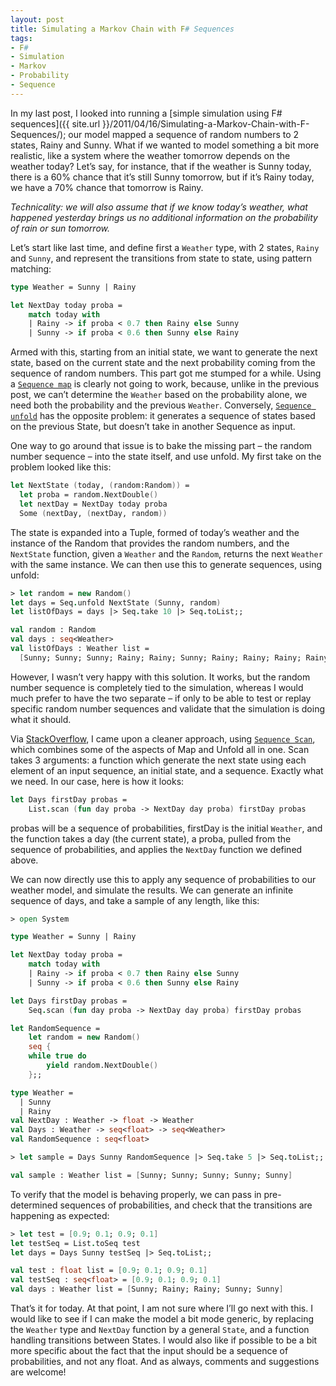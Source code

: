 ```yaml
---
layout: post
title: Simulating a Markov Chain with F# Sequences
tags:
- F#
- Simulation
- Markov
- Probability
- Sequence
---
```


In my last post, I looked into running a [simple simulation using F# sequences]({{ site.url }}/2011/04/16/Simulating-a-Markov-Chain-with-F-Sequences/); our model mapped a sequence of random numbers to 2 states, Rainy and Sunny.  What if we wanted to model something a bit more realistic, like a system where the weather tomorrow depends on the weather today? Let’s say, for instance, that if the weather is Sunny today, there is a 60% chance that it’s still Sunny tomorrow, but if it’s Rainy today, we have a 70% chance that tomorrow is Rainy.  

*Technicality: we will also assume that if we know today’s weather, what happened yesterday brings us no additional information on the probability of rain or sun tomorrow.*  

Let’s start like last time, and define first a `Weather` type, with 2 states, `Rainy` and `Sunny`, and represent the transitions from state to state, using pattern matching:  

```  fsharp
type Weather = Sunny | Rainy

let NextDay today proba =
    match today with
    | Rainy -> if proba < 0.7 then Rainy else Sunny
    | Sunny -> if proba < 0.6 then Sunny else Rainy
``` 

Armed with this, starting from an initial state, we want to generate the next state, based on the current state and the next probability coming from the sequence of random numbers. This part got me stumped for a while. Using a [`Sequence map`](http://msdn.microsoft.com/en-us/library/ee370346.aspx) is clearly not going to work, because, unlike in the previous post, we can’t determine the `Weather` based on the probability alone, we need both the probability and the previous `Weather`. Conversely, [`Sequence unfold`](http://msdn.microsoft.com/en-us/library/ee340363.aspx) has the opposite problem: it generates a sequence of states based on the previous State, but doesn’t take in another Sequence as input.

<!--more-->

One way to go around that issue is to bake the missing part – the random number sequence – into the state itself, and use unfold. My first take on the problem looked like this:


``` fsharp
let NextState (today, (random:Random)) =
  let proba = random.NextDouble()
  let nextDay = NextDay today proba
  Some (nextDay, (nextDay, random))
``` 

The state is expanded into a Tuple, formed of today’s weather and the instance of the Random that provides the random numbers, and the `NextState` function, given a `Weather` and the `Random`, returns the next `Weather` with the same instance. We can then use this to generate sequences, using unfold:

``` fsharp
> let random = new Random()
let days = Seq.unfold NextState (Sunny, random)
let listOfDays = days |> Seq.take 10 |> Seq.toList;;

val random : Random
val days : seq<Weather>
val listOfDays : Weather list =
  [Sunny; Sunny; Sunny; Rainy; Rainy; Sunny; Rainy; Rainy; Rainy; Rainy]
``` 

However, I wasn’t very happy with this solution. It works, but the random number sequence is completely tied to the simulation, whereas I would much prefer to have the two separate – if only to be able to test or replay specific random number sequences and validate that the simulation is doing what it should.

Via [StackOverflow](http://stackoverflow.com/questions/5615184/sequence-constructed-from-the-previous-element-of-the-sequence-and-another-sequen), I came upon a cleaner approach, using [`Sequence Scan`](http://msdn.microsoft.com/en-us/library/ee340364.aspx), which combines some of the aspects of Map and Unfold all in one. Scan takes 3 arguments: a function which generate the next state using each element of an input sequence, an initial state, and a sequence. Exactly what we need. In our case, here is how it looks:

``` fsharp
let Days firstDay probas =
    List.scan (fun day proba -> NextDay day proba) firstDay probas
``` 

probas will be a sequence of probabilities, firstDay is the initial `Weather`, and the function takes a day (the current state), a proba, pulled from the sequence of probabilities, and applies the `NextDay` function we defined above.

We can now directly use this to apply any sequence of probabilities to our weather model, and simulate the results. We can generate an infinite sequence of days, and take a sample of any length, like this:

``` fsharp
> open System

type Weather = Sunny | Rainy

let NextDay today proba =
    match today with
    | Rainy -> if proba < 0.7 then Rainy else Sunny
    | Sunny -> if proba < 0.6 then Sunny else Rainy

let Days firstDay probas =
    Seq.scan (fun day proba -> NextDay day proba) firstDay probas

let RandomSequence = 
    let random = new Random()
    seq {
    while true do
        yield random.NextDouble()
    };;

type Weather =
  | Sunny
  | Rainy
val NextDay : Weather -> float -> Weather
val Days : Weather -> seq<float> -> seq<Weather>
val RandomSequence : seq<float>

> let sample = Days Sunny RandomSequence |> Seq.take 5 |> Seq.toList;;

val sample : Weather list = [Sunny; Sunny; Sunny; Sunny; Sunny]
``` 

To verify that the model is behaving properly, we can pass in pre-determined sequences of probabilities, and check that the transitions are happening as expected:

``` fsharp
> let test = [0.9; 0.1; 0.9; 0.1]
let testSeq = List.toSeq test
let days = Days Sunny testSeq |> Seq.toList;;

val test : float list = [0.9; 0.1; 0.9; 0.1]
val testSeq : seq<float> = [0.9; 0.1; 0.9; 0.1]
val days : Weather list = [Sunny; Rainy; Rainy; Sunny; Sunny]
``` 

That’s it for today. At that point, I am not sure where I’ll go next with this. I would like to see if I can make the model a bit mode generic, by replacing the `Weather` type and `NextDay` function by a general `State`, and a function handling transitions between States. I would also like if possible to be a bit more specific about the fact that the input should be a sequence of probabilities, and not any float. And as always, comments and suggestions are welcome!
